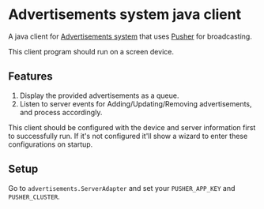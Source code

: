 # Advertisements system java client

A java client for [Advertisements system](https://github.com/Ammar-Shiekh/advertisement_system) that uses [Pusher](https://pusher.com/) for broadcasting.

This client program should run on a screen device. 

## Features

1. Display the provided advertisements as a queue.
2. Listen to server events for Adding/Updating/Removing advertisements, and process accordingly.

This client should be configured with the device and server information first to successfully run. If it's not configured it'll show a wizard to enter these configurations on startup.

## Setup

Go to `advertisements.ServerAdapter` and set your `PUSHER_APP_KEY` and `PUSHER_CLUSTER`.
